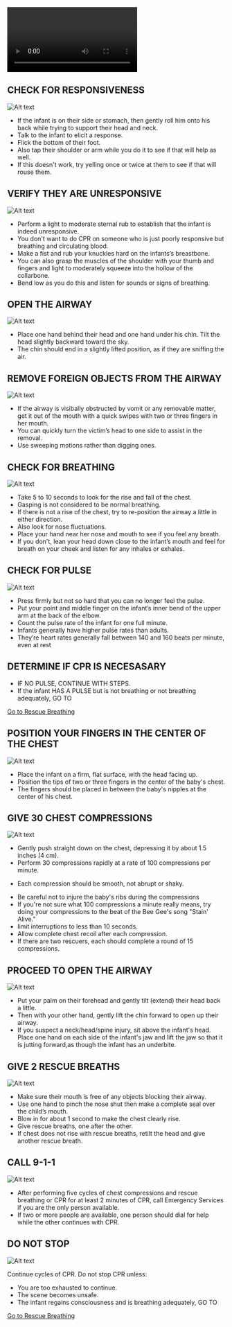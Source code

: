 <video controls="controls">
    <source src="/Videos/infantCPR.mp4" type="video/mp4" />
</video>
        
<h2>CHECK FOR RESPONSIVENESS</h2>

![Alt text](/Images/InfantCPR/infantCPR15.jpg)

- If the infant is on their side or stomach, then gently roll him onto his back while trying to support their head and neck.
- Talk to the infant to elicit a response.
- Flick the bottom of their foot.
- Also tap their shoulder or arm while you do it to see if that will help as well.
- If this doesn't work, try yelling once or twice at them to see if that will rouse them.

<h2>VERIFY THEY ARE UNRESPONSIVE</h2>

![Alt text](/Images/AdultCPR/adultCPR23.jpg)

- Perform a light to moderate sternal rub to establish that the infant is indeed unresponsive.
- You don't want to do CPR on someone who is just poorly responsive but breathing and circulating blood.
- Make a fist and rub your knuckles hard on the infants’s breastbone.
- You can also grasp the muscles of the shoulder with your thumb and fingers and light to moderately squeeze into the hollow of the collarbone.
- Bend low as you do this and listen for sounds or signs of breathing.

<h2>OPEN THE AIRWAY</h2>

![Alt text](/Images/InfantCPR/infantCPR6.jpg)

- Place one hand behind their head and one hand under his chin. Tilt the head slightly backward toward the sky.
- The chin should end in a slightly lifted position, as if they are sniffing the air.

<h2>REMOVE FOREIGN OBJECTS FROM THE AIRWAY</h2>

![Alt text](/Images/AdultCPR/adultCPR26.jpg)

- If the airway is visibally obstructed by vomit or any removable matter, get it out of the mouth with a quick swipes with two or three fingers in her mouth.
- You can quickly turn the victim’s head to one side to assist in the removal.
- Use sweeping motions rather than digging ones.

<h2>CHECK FOR BREATHING</h2>

![Alt text](/Images/InfantCPR/infantCPR12.jpg)

- Take 5 to 10 seconds to look for the rise and fall of the chest.
- Gasping is not considered to be normal breathing.
- If there is not a rise of the chest, try to re-position the airway a little in either direction.
- Also look for nose fluctuations.
- Place your hand near her nose and mouth to see if you feel any breath.
- If you don't, lean your head down close to the infant’s mouth and feel for breath on your cheek and listen for any inhales or exhales.

<h2>CHECK FOR PULSE</h2>

![Alt text](/Images/InfantCPR/infantCPR3.jpg)

- Press firmly but not so hard that you can no longer feel the pulse.
- Put your point and middle finger on the infant’s inner bend of the upper arm at the back of the elbow.
- Count the pulse rate of the infant for one full minute.
- Infants generally have higher pulse rates than adults.
- They’re heart rates generally fall between 140 and 160 beats per minute, even at rest

<h2>DETERMINE IF CPR IS NECESASARY</h2>

- IF NO PULSE, CONTINUE WITH STEPS.
- If the infant HAS A PULSE but is not breathing or not breathing adequately, GO TO

[Go to Rescue Breathing](/instructions/0/0/15)

<h2>POSITION YOUR FINGERS IN THE CENTER OF THE CHEST</h2>

![Alt text](/Images/InfantCPR/infantCPR22.jpg)

- Place the infant on a firm, flat surface, with the head facing up.
- Position the tips of two or three fingers in the center of the baby's chest.
- The fingers should be placed in between the baby's nipples at the center of his chest.

<h2>GIVE 30 CHEST COMPRESSIONS</h2>

![Alt text](/Images/InfantCPR/infantCPR23.jpg)

- Gently push straight down on the chest, depressing it by about 1.5 inches (4 cm).
- Perform 30 compressions rapidly at a rate of 100 compressions per minute.

* Each compression should be smooth, not abrupt or shaky.

- Be careful not to injure the baby's ribs during the compressions
- If you're not sure what 100 compressions a minute really means, try doing your compressions to the beat of the Bee Gee's song "Stain' Alive."
- limit interruptions to less than 10 seconds.
- Allow complete chest recoil after each compression.
- If there are two rescuers, each should complete a round of 15 compressions.

<h2>PROCEED TO OPEN THE AIRWAY</h2>

![Alt text](/Images/InfantCPR/infantCPR11.jpg)

- Put your palm on their forehead and gently tilt (extend) their head back a little.
- Then with your other hand, gently lift the chin forward to open up their airway.
- If you suspect a neck/head/spine injury, sit above the infant's head. Place one hand on each side of the infant's jaw and lift the jaw so that it is jutting forward,as though the infant has an underbite.

<h2>GIVE 2 RESCUE BREATHS</h2>

![Alt text](/Images/InfantCPR/infantCPR20.jpg)

- Make sure their mouth is free of any objects blocking their airway.
- Use one hand to pinch the nose shut then make a complete seal over the child’s mouth.
- Blow in for about 1 second to make the chest clearly rise.
- Give rescue breaths, one after the other.
- If chest does not rise with rescue breaths, retilt the head and give another rescue breath.

<h2>CALL 9-1-1</h2>

![Alt text](/Images/InfantCPR/infantCPR16.jpg)

- After performing five cycles of chest compressions and rescue breathing or CPR for at least 2 minutes of CPR, call Emergency Services if you are the only person available.
- If two or more people are available, one person should dial for help while the other continues with CPR.

<h2>DO NOT STOP</h2>

![Alt text](/Images/InfantCPR/infantCPR21.jpg)

Continue cycles of CPR. Do not stop CPR unless:

- You are too exhausted to continue.
- The scene becomes unsafe.
- The infant regains consciousness and is breathing adequately, GO TO

[Go to Rescue Breathing](/instructions/0/0/15)

